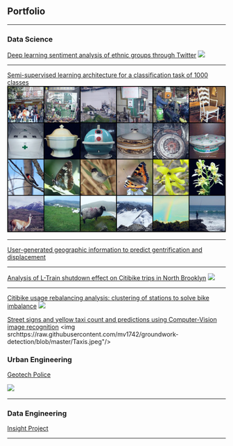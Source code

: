 ## Portfolio

---

### Data Science

[Deep learning sentiment analysis of ethnic groups through Twitter](https://www.overleaf.com/read/yhvvshpgcsbk)
<img src="https://github.com/mv1742/NLP_Twitter_Sentiment/blob/master/plots/Moving_Average.png?raw=true"/>

---
[Semi-supervised learning architecture for a classification task of 1000 classes](https://towardsdatascience.com/learning-like-babies-image-classification-using-semi-supervised-learning-ccfb5b391d1f)
<img src="https://github.com/mv1742/DLFinalProject/blob/master/plots/vis_rot.png?raw=true"/>

---
[User-generated geographic information to predict gentrification and displacement](https://mv1742.github.io/udpny_website/)

---
[Analysis of L-Train shutdown effect on Citibike trips in North Brooklyn](https://www.authorea.com/343291/WvCJMi1pNDL6i1gUT_rstw)
<img src="https://raw.githubusercontent.com/mv1742/NLP_Twitter_Sentiment/master/Extra_Credit_mv1742/Trains.png"/>

---
[Citibike usage rebalancing analysis: clustering of stations to solve bike imbalance](https://github.com/mv1742/CitiBike_Usage_Analysis)
<img src="https://raw.githubusercontent.com/mv1742/CitiBike_Usage_Analysis/blob/master/Visualizations/empty.gif"/>

[Street signs and yellow taxi count and predictions using Computer-Vision image recognition](https://github.com/Streets-Data-Collaborative/groundwork-detection)
<img srchttps://raw.githubusercontent.com/mv1742/groundwork-detection/blob/master/Taxis.jpeg"/>

### Urban Engineering

[Geotech Police](https://github.com/mv1742/Geo_Police/)

<img src="https://raw.githubusercontent.com/mv1742/Geo_Police/blob/master/Images/Soldata.jpg"/>

---
### Data Engineering

[Insight Project](https://github.com/mv1742/Wiki_Bias/)

---


